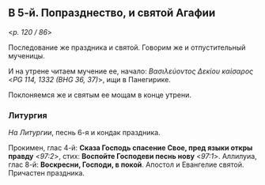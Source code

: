 ## В 5-й. Попразднество, и святой Агафии

<*p. 120 / 86*>

Последование же праздника и святой. Говорим же и отпустительный мученицы. 

И на утрене читаем мучение ее, начало: *Βασιλεύοντος Δεκίου καίσαρος* <*PG 114, 1332 (BHG 36, 37)*>, 
ищи в Панегирике.

Поклоняемся же и святым ее мощам в конце утрени. 

### Литургия

*На Литургии*, песнь 6-я и кондак праздника.  

Прокимен, глас 4-й: **Сказа Господь спасение Свое, пред языки откры правду** <*97:2*>, 
стих: **Воспойте Господеви песнь нову** <*97:1*>. 
Аллилуиа, глас 8-й: **Воскресни, Господи, в покой**. 
Апостол и Евангелие святой.  
Причастен праздника. 
